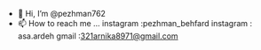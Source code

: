 - 👋 Hi, I’m @pezhman762
- 📫 How to reach me ...
instagram :pezhman_behfard
instagram : asa.ardeh
gmail :321arnika8971@gmail.com


<!---
pezhman762/pezhman762 is a ✨ special ✨ repository because its `README.md` (this file) appears on your GitHub profile.
You can click the Preview link to take a look at your changes.
--->
